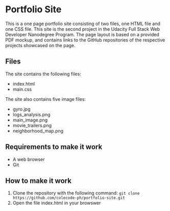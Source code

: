 # Portfolio Site

This is a one page portfolio site consisting of two files, one HTML file and one CSS file. This site is the second project in the Udacity Full Stack Web Developer Nanodegree Program.  The page layout is based on a provided PDF mockup, and contains links to the GitHub repositories of the respective projects showcased on the page.

## Files	

The site contains the following files:

* index.html
* main.css

The site also contains five image files:

* gyro.jpg  
* logs_analysis.png  
* main_image.png  
* movie_trailers.png  
* neighborhood_map.png

## Requirements to make it work

* A web browser
* Git

## How to make it work

1. Clone the repository with the following command: `git clone https://github.com/colecode-ph/portfolio-site.git`
2. Open the file index.html in your browswer
